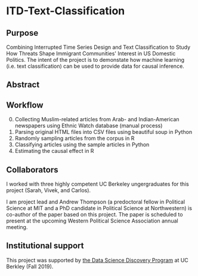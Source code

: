 # ITD-Text-Classification

## Purpose 

Combining Interrupted Time Series Design and Text Classification to Study How Threats Shape Immigrant Communities' Interest in US Domestic Politics. The intent of the project is to demonstate how machine learning (i.e. text classification) can be used to provide data for causal inference. 

## Abstract 

## Workflow 

0. Collecting Muslim-related articles from Arab- and Indian-American newspapers using Ethnic Watch database (manual process)
1. Parsing original HTML files into CSV files using beautiful soup in Python 
2. Randomly sampling articles from the corpus in R
3. Classifying articles using the sample articles in Python 
4. Estimating the causal effect in R

## Collaborators 
I worked with three highly competent UC Berkeley ungergraduates for this project (Sarah, Vivek, and Carlos). 

I am project lead and Andrew Thompson (a predoctoral fellow in Political Science at MIT and a PhD candidate in Political Science at Northwestern) is co-author of the paper based on this project. The paper is scheduled to present at the upcoming Western Political Science Association annual meeting. 

## Institutional support 
This project was supported by [the Data Science Discovery Program](https://data.berkeley.edu/research/discovery) at UC Berkley (Fall 2019).
